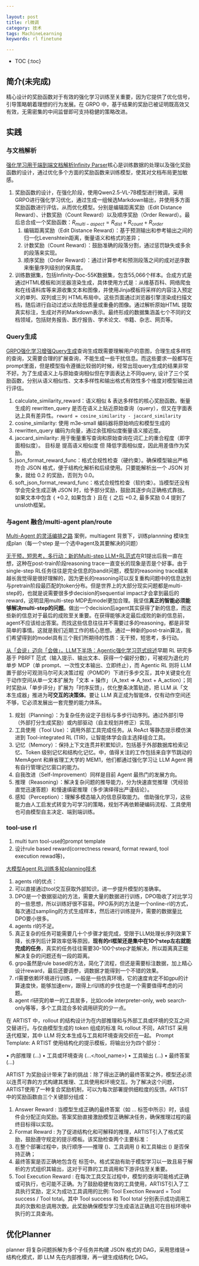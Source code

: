 ```yaml
---

layout: post
title: rl微调
category: 技术
tags: MachineLearning
keywords: rl finetune

---
```


<script>
  MathJax = {
    tex: {
      inlineMath: [['$', '$'], ['$$', '$$']], // 支持 $和$$ 作为行内公式分隔符
      displayMath: [['$$', '$$']], // 块级公式分隔符
    },
    svg: {
      fontCache: 'global'
    }
  };
</script>
<script async src="/public/js/mathjax/es5/tex-mml-chtml.js"></script>

* TOC
{:toc}

## 简介(未完成)

精心设计的奖励函数对于有效的强化学习训练至关重要，因为它提供了优化信号，引导策略朝着理想的行为发展。在 GRPO 中，基于结果的奖励已被证明既高效又有效，无需密集的中间监督即可支持稳健的策略改进。


## 实践

### 与文档解析

[强化学习用于端到端文档解析Infinity Parser](https://github.com/infly-ai/INF-MLLM/tree/main/Infinity-Parser)核心是训练数据的处理以及强化奖励函数的设计，通过优化多个方面的奖励函数来训练模型，使其对文档布局更加敏感。
1. 奖励函数的设计，在强化阶段，使用Qwen2.5-VL-7B模型进行微调，采用GRPO进行强化学习优化，通过生成一组候选Markdown输出，并使用多方面奖励函数进行评估，从而优化模型。分别是编辑距离奖励（Edit Distance Reward）、计数奖励（Count Reward）以及顺序奖励（Order Reward）。最后总合成一个奖励函数：$R_{multi-aspect} = R_{dist} + R_{count} + R_{order}$
    1. 编辑距离奖励（Edit Distance Reward）：基于预测输出和参考输出之间的归一化Levenshtein距离，衡量语义和格式的差异；
    2. 计数奖励（Count Reward）：鼓励准确的段落分割，通过惩罚缺失或多余的段落来实现。
    3. 顺序奖励（Order Reward）：通过计算参考和预测段落之间的成对逆序数来衡量序列级别的保真度。
2. 训练数据集，包括Infinity-Doc-55K数据集，包含55,066个样本。合成方式是通过HTML模板和浏览器渲染生成，具体使用方式是：从维基百科、网络爬虫和在线语料库等来源收集文本和图像，并使用Jinja模板将采样的内容注入预定义的单列、双列或三列 HTML布局中。这些页面通过浏览器引擎渲染成扫描文档，随后进行自动过滤以去除低质量或重叠的图像。通过解析原始HTML 提取真实标注，生成对齐的Markdown表示。最终形成的数据集涵盖七个不同的文档领域，包括财务报告、医疗报告、学术论文、书籍、杂志、网页等。

### Query生成

[GRPO强化学习增强Query生成](https://zhuanlan.zhihu.com/p/1929855356072362492)查询生成既需要理解用户的意图，合理生成多样性的查询，又需要合理的扩展查询，不能生成一些干扰信息。而这些要求一般都写在prompt里面，但是模型指令遵循比较弱的时候，经常出现query生成的结果非常不好。为了生成语义上与原始查询相似但在字面表达上不同query, 设计了三个奖励函数，分别从语义相似性、文本多样性和输出格式有效性多个维度对模型输出进行评估。
1. calculate_similarity_reward：语义相似 & 表达多样性的核心奖励函数。衡量生成的 rewritten_query 是否在语义上贴近原始查询（query），但又在字面表达上具有差异性。`reward = cosine_similarity - jaccard_similarity`
  1. cosine_similarity: 使用 m3e-small 编码器将原始响应和模型生成的
  2. rewritten_query 编码为向量，通过余弦相似度衡量语义接近度。
  3. jaccard_similarity: 用于衡量重写查询和原始查询在词汇上的重合程度（即字面相似度）。
  目标是 提高语义相似度 但 降低字面相似度，因此用差值作为奖励。
2. json_format_reward_func：格式合规性检查（硬约束）。确保模型输出严格符合 JSON 格式，便于结构化解析和后续使用。只要能解析出一个 JSON 对象，就给 0.2 的奖励，否则为 0.0。
3. soft_json_format_reward_func：格式合规性检查（软约束）。当模型还没有学会完全生成正确 JSON 时，给予部分奖励，鼓励其逐步向正确格式靠拢。 如果文本中包含 `{` +0.2, 如果包含 `}` 且在 `{` 之后 +0.2, 最多奖励 0.4
提到了 unsloth框架。

### 与agent 融合/multi-agent plan/route


[Multi-Agent 的灵活编排之路](https://mp.weixin.qq.com/s/0c8hTMdIALjYdGZkmwLFDg) 案例，multiagent 背景下，训练plannning 模块生成plan（每一个step 是一个选中agent及其要解决的问题）

[无干预，短思考，多行动：新的Multi-step LLM+RL范式](https://zhuanlan.zhihu.com/p/49397670697)在R1提出后我一直在想，这种在post-train阶段reasoning trace一直变长的现象是否是个好事。由于single-step RL任务往往是完全信息的bandit问题，模型的reasoning trace越来越长我觉得是很好理解的，因为更长的reasoning可以反复重构问题中的信息达到与pretrain阶段最匹配的token分布。但是世界上的大部分现实问题都是multi-step的，也就是说需要很多步decision的sequential impact才会拿到最后的reward，这明显用multi-step MDP去model更加合理。我坚信**真正的智能必须能够解决multi-step的问题**。做出一个decision后agent其实获得了新的信息，而这些新的信息对于最后的成败至关重要。在获得能够决定最后成败的新的信息前，agent不应该给出答案。而找这些信息往往并不需要过多的reasoning，都是非常简单的事情。这就是我们近期工作的核心思想。通过一种新的post-train算法，我们希望得到的model具有三个我们所期待的性质：无干预，短思考，多行动。

[从「会说」迈向「会做」，LLM下半场：Agentic强化学习范式综述](https://mp.weixin.qq.com/s/c1LQFS4v79pF_kWfuDCthA)早期 RL 研究多基于 PBRFT 范式（输入提示、输出文本、获得一个偏好分数），可被视为退化的单步 MDP（单 prompt、一次性文本输出、立即终止），而 Agentic RL 则将 LLM 置于部分可观测马尔可夫决策过程（POMDP）下进行多步交互，其中关键变化在于动作空间从单一文本扩展为「文本 + 操作」（A_text => A_text + A_action）；同时奖励从「单步评分」扩展为「时序反馈」，优化整条决策轨迹，把 LLM 从「文本生成器」推进为**可交互的决策体**。要让 LLM 真正成为智能体，仅有动作空间还不够，它必须发展出一套完整的能力体系。
1. 规划（Planning）：为复杂任务设定子目标与多步行动序列。通过外部引导（外部打分生成奖励）或内部驱动（自主规划并修正）实现。
2. 工具使用（Tool Use）：调用外部工具完成任务。从 ReAct 等静态提示模仿演进到 Tool-integrated RL (TIR)，让智能体学会自主选择组合工具。
3. 记忆（Memory）：保持上下文连贯并积累知识，包括基于外部数据库检索记忆、Token 级别记忆和结构化记忆。中，值得关注的工作包括来自字节跳动的 MemAgent 和麻省理工大学的 MEM1，他们都通过强化学习让 LLM Agent 拥有自行管理记忆窗口的能力。
4. 自我改进（Self-Improvement）同样是目前 Agent 最热门的发展方向。
5. 推理（Reasoning）：解决复杂问题的推导能力，分为快速直觉推理（凭经验直觉迅速答题）和慢速缜密推理（多步演绎得出严谨结论）。
6. 感知（Perception）：理解多模态输入的信息获取能力。
借助强化学习，这些能力由人工启发式转变为可学习的策略，规划不再依赖硬编码流程、工具使用也可由模型自主决定、端到端训练。

### tool-use rl

1. multi turn tool-use的prompt template
2. 设计rule based reward(correctness reward, format reward, tool execution rewad等)，

[大模型Agent RL训练多轮planning技术](https://mp.weixin.qq.com/s/tRkeTwaNNEXl7tgq2qyEjw) 
1. agents rl的优点：
  1. 可以直接通过tool交互获取外部知识，进一步提升模型的准确率。
  2. DPO是一个数据驱动的方法，需要大量的数据进行训练，DPO吸收了对比学习的一些思想，所以训练好很不容易。PPO系列的方法是一个online-rl的方式，每次通过sampling的方式生成样本，然后进行训练提升，需要的数据量比DPO要小很多。
2. agents rl的不足。
  1. 真正复杂的任务可能需要几十个步骤才能完成，受限于LLM处理长序列效果下降，长序列后计算效率低等原因，**现有的rl框架还是集中在10个step左右就能完成的任务**，真实的任务往往需要30-100个step才能解决，所以距离真正能解决复杂的问题还有一段的距离。
  2. grpo虽然是rule based的方法，简化了流程，但还是需要标注数据，加上精心设计reward，最后还要调参，调数据才能得到一个不错的效果。
  3. rl需要依赖环境进行训练，一般是一些仿真环境，它的速度肯定不如gpu的计算速度快，能够加速env，跟得上rl训练的步伐也是一个需要值得考虑的问题。
  4. agent rl研究的单一的工具居多，比如code interpreter-only, web search-only等等，多个工具混合多轮调用研究的少一点。

在 ARTIST 中，rollout 的结构设计为在内部推理和与外部工具或环境的交互之间交替进行。与仅由模型生成的 token 组成的标准 RL rollout 不同，ARTIST 采用迭代框架，其中 LLM 将文本生成与工具和环境查询交织在一起。 Prompt Template: A RTIST 使用结构化的提示模板，将输出分为四个部分：

• 内部推理 (<think>...</think>)
• 工具或环境查询 (...</tool_name>)
• 工具输出 (<output>...</output>)
• 最终答案 (<answer>...</answer>)

ARTIST 为奖励设计带来了新的挑战：除了得出正确的最终答案之外，模型还必须以连贯可靠的方式构建其推理、工具使用和环境交互。为了解决这个问题，ARTIST使用了一种复合奖励机制，可以为每次部署提供细粒度的反馈。ARTIST 中的奖励函数由三个关键部分组成：

1. Answer Reward : 当模型生成正确的最终答案（如 <answer>...</answer> 标签中所示）时，该组件会分配正向奖励。答案奖励直接激励模型正确解决任务，确保推理过程的最终目标得以实现。
2. Format Reward : 为了促进结构化和可解释的推理，ARTIST引入了格式奖励，鼓励遵守规定的提示模板。该奖励检查两个主要标准：
  1. 在整个部署过程中，执行顺序——推理 (<think>)、工具调用 () 和工具输出 (<output>) 是否保持正确；
  2. 最终答案是否正确地包含在 <answer> 标签中。格式奖励有助于模型学习以一致且易于解析的方式组织其输出，这对于可靠的工具调用和下游评估至关重要。
3. Tool Execution Reward : 在每次工具交互过程中，模型的查询可能格式正确或可执行，也可能不正确。为了鼓励稳健有效的工具使用，ARTIST引入了工具执行奖励，定义为成功工具调用的比例: Tool Exection Reward = Tool success / Tool total。其中 Tool success 和 Tool total 分别表示成功调用工具的次数和总调用次数。此奖励确保模型学习生成语法正确且可在目标环境中执行的工具查询。

## 优化Planner

planner 将复杂问题拆解为多个子任务并构建 JSON 格式的 DAG，采用思维链→结构化模式，即 LLM 先在内部推理，再一键生成结构化 DAG。